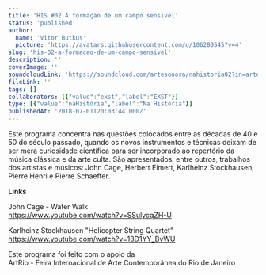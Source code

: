 ```yaml
---
title: 'HIS #02 A formação de um campo sensível'
status: 'published'
author:
  name: 'Vitor Butkus'
  picture: 'https://avatars.githubusercontent.com/u/106280545?v=4'
slug: 'his-02-a-formacao-de-um-campo-sensivel'
description: ''
coverImage: ''
soundcloudLink: 'https://soundcloud.com/artesonora/nahistoria02?in=artesonora/sets/nahistoria'
fileLink: ''
tags: []
collaborators: [{"value":"exst","label":"EXST"}]
type: [{"value":"naHistória","label":"Na História"}]
publishedAt: '2018-07-01T20:03:44.000Z'
---
```


Este programa concentra nas questões colocados entre as décadas de 40 e 50 do século passado, quando os novos instrumentos e técnicas deixam de ser mera curiosidade científica para ser incorporado ao repertório da música clássica e da arte culta. São apresentados, entre outros, trabalhos dos artistas e músicos: John Cage, Herbert Eimert, Karlheinz Stockhausen, Pierre Henri e Pierre Schaeffer.

**Links**

John Cage - Water Walk\
<https://www.youtube.com/watch?v=SSulycqZH-U>

Karlheinz Stockhausen "Helicopter String Quartet"\
<https://www.youtube.com/watch?v=13D1YY_BvWU>

Este programa foi feito com o apoio da\
ArtRio - Feira Internacional de Arte Contemporânea do Rio de Janeiro